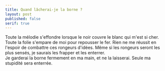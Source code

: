 ```yaml
---
title: Quand lâcherai-je la borne ?
layout: post
published: false
serif: true
---
```

Toute la mélodie s'effondre lorsque le noir couvre le blanc qui m'est si cher. Toute la folie s'empare de moi pour repousser le fer. Rien ne me réussit en l'espoir de combattre ces rongeurs d'idées. Même si les rongeurs seront les plus sensés, je saurais les frapper et les enterrer.  
Je garderai la borne fermement en ma main, et ne la laisserai. Seule ma stupidité sera enterrée.